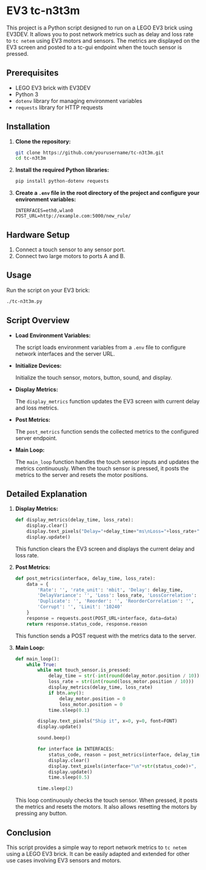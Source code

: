 # EV3 tc-n3t3m

This project is a Python script designed to run on a LEGO EV3 brick using EV3DEV. It allows you to post network metrics such as delay and loss rate to `tc netem` using EV3 motors and sensors. The metrics are displayed on the EV3 screen and posted to a tc-gui endpoint when the touch sensor is pressed.

## Prerequisites

- LEGO EV3 brick with EV3DEV
- Python 3
- `dotenv` library for managing environment variables
- `requests` library for HTTP requests

## Installation

1. **Clone the repository:**

    ```bash
    git clone https://github.com/yourusername/tc-n3t3m.git
    cd tc-n3t3m
    ```

2. **Install the required Python libraries:**

    ```bash
    pip install python-dotenv requests
    ```

3. **Create a `.env` file in the root directory of the project and configure your environment variables:**

    ```env
    INTERFACES=eth0,wlan0
    POST_URL=http://example.com:5000/new_rule/
    ```

## Hardware Setup

1. Connect a touch sensor to any sensor port.
2. Connect two large motors to ports A and B.

## Usage

Run the script on your EV3 brick:

```bash
./tc-n3t3m.py
```

## Script Overview

- **Load Environment Variables:**
  
  The script loads environment variables from a `.env` file to configure network interfaces and the server URL.

- **Initialize Devices:**
  
  Initialize the touch sensor, motors, button, sound, and display.

- **Display Metrics:**
  
  The `display_metrics` function updates the EV3 screen with current delay and loss metrics.

- **Post Metrics:**
  
  The `post_metrics` function sends the collected metrics to the configured server endpoint.

- **Main Loop:**
  
  The `main_loop` function handles the touch sensor inputs and updates the metrics continuously. When the touch sensor is pressed, it posts the metrics to the server and resets the motor positions.

## Detailed Explanation

1. **Display Metrics:**

    ```python
    def display_metrics(delay_time, loss_rate):
        display.clear()
        display.text_pixels("Delay="+delay_time+"ms\nLoss="+loss_rate+"%", x=0, y=0, font=FONT)
        display.update()
    ```

    This function clears the EV3 screen and displays the current delay and loss rate.

2. **Post Metrics:**

    ```python
    def post_metrics(interface, delay_time, loss_rate):
        data = {
            'Rate': '', 'rate_unit': 'mbit', 'Delay': delay_time,
            'DelayVariance': '', 'Loss': loss_rate, 'LossCorrelation': '',
            'Duplicate': '', 'Reorder': '', 'ReorderCorrelation': '',
            'Corrupt': '', 'Limit': '10240'
        }
        response = requests.post(POST_URL+interface, data=data)
        return response.status_code, response.reason
    ```

    This function sends a POST request with the metrics data to the server.

3. **Main Loop:**

    ```python
    def main_loop():
        while True:
            while not touch_sensor.is_pressed:
                delay_time = str(-int(round(delay_motor.position / 10)))
                loss_rate = str(int(round(loss_motor.position / 10)))
                display_metrics(delay_time, loss_rate)
                if btn.any():
                    delay_motor.position = 0
                    loss_motor.position = 0
                time.sleep(0.1)

            display.text_pixels("Ship it", x=0, y=0, font=FONT)
            display.update()

            sound.beep()

            for interface in INTERFACES:
                status_code, reason = post_metrics(interface, delay_time, loss_rate)
                display.clear()
                display.text_pixels(interface+"\n"+str(status_code)+", "+reason, x=0, y=0, font=FONT)
                display.update()
                time.sleep(0.5)

            time.sleep(2)
    ```

    This loop continuously checks the touch sensor. When pressed, it posts the metrics and resets the motors. It also allows resetting the motors by pressing any button.

## Conclusion

This script provides a simple way to report network metrics to `tc netem` using a LEGO EV3 brick. It can be easily adapted and extended for other use cases involving EV3 sensors and motors.